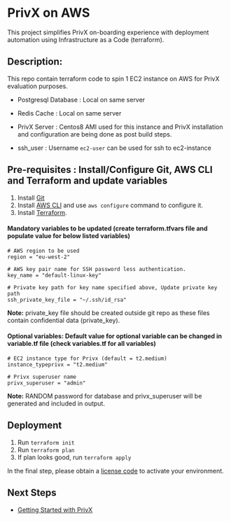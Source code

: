 # PrivX on AWS 
This project simplifies PrivX on-boarding experience with deployment automation using Infrastructure as a Code (terraform).


## Description:
This repo contain terraform code to spin 1 EC2 instance on AWS  for PrivX evaluation purposes.

* Postgresql Database : Local on same server

* Redis Cache  : Local on same server

* PrivX Server :  Centos8 AMI used for this instance and PrivX installation and configuration are being done as post build steps.

* ssh_user : Username `ec2-user` can be used for ssh to ec2-instance

## Pre-requisites : Install/Configure Git, AWS CLI and Terraform and update variables

1. Install [Git](https://git-scm.com/downloads)
1. Install [AWS CLI](https://aws.amazon.com/cli/) and use `aws configure` command to configure it.
1. Install [Terraform](https://www.terraform.io/).

#### Mandatory variables to be updated (create terraform.tfvars file and populate value for below listed variables)
```
# AWS region to be used
region = "eu-west-2"

# AWS key pair name for SSH password less authentication.
key_name = "default-linux-key"

# Private key path for key name specified above, Update private key path
ssh_private_key_file = "~/.ssh/id_rsa"
```

**Note:** private_key file should be created outside git repo as these files contain confidential data (private_key).

#### Optional variables: Default value for optional variable can be changed in variable.tf file (check variables.tf for all variables)
```
# EC2 instance type for Privx (default = t2.medium)
instance_typeprivx = "t2.medium"

# Privx superuser name
privx_superuser = "admin"
```

**Note:** RANDOM password for database and privx_superuser will be generated and included in output.

## Deployment
1. Run `terraform init`
1. Run `terraform plan`
1. If plan looks good, run `terraform apply`

In the final step, please obtain a [license code](https://info.ssh.com/privx-free-access-management-software) to activate your environment.

## Next Steps
* [Getting Started with PrivX](https://privx.docs.ssh.com/docs)